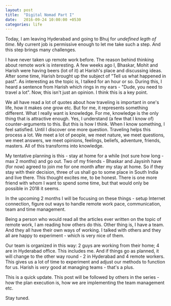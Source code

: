```yaml
---
layout: post
title:  "Digital Nomad Part I"
date:   2016-09-24 10:00:00 +0530
categories: life
---
```


Today, I am leaving Hyderabad and going to Bhuj for *undefined legth of time*. My current job is permissive enough to let me take such a step. And this step brings many challenges.

I have never taken up remote work before. The reason behind thinking about remote work is interesting. A few weeks ago I, Bhaskar, Mohit and Harish were having beers (lot of it) at Harish's place and discussing ideas. After some time, Harish brought up the subject of "Tell us what happened in past". As interesting as the topic is, I talked for an hour or so. During this, I heard a sentence from Harish which rings in my ears - "Dude, you need to travel a lot". Now, this isn't just an opinion. I think this is a key point. 

We all have read a lot of quotes about how traveling is important in one's life, how it makes one grow etc. But for me, it represents something different. What I really want is knowledge. For me, knowledge is the only thing that is attractive enough. Yes, I understand (a few that I know of) counter-arguments to this. But this is how I think. When I know something, I feel satisfied. Until I discover one more question. Traveling helps this process a lot. We meet a lot of people, we meet nature, we meet questions, we meet answers, we meet opinions, feelings, beliefs, adventure, friends, masters. All of this transforms into knowledge.

My tentative planning is this - stay at home for a while (not sure how long - max 2 months) and go out. Two of my friends - Bhaskar and Jaysinh have (for now) agreed to join me for one month after my stay at home. So if they stay with their decision, three of us shall go to some place in South India and live there. This thought excites me, to be honest. There is one more friend with whom I want to spend some time, but that would only be possible in 2018 it seems.

In the upcoming 2 months I will be focusing on these things - setup Internet connection, figure out ways to handle remote work pace, communication, team and time management.

Being a person who would read all the articles ever written on the topic of remote work, I am reading how others do this. Other thing is, I have a team. And they all have their own ways of working. I talked with others and they all are happy to experiment - which is very nice of them.

Our team is organized in this way: 2 guys are working from their home; 4 are in Hyderabad office. This includes me. And if things go as planned, it will change to the other way round - 2 in Hyderabad and 4 remote workers. This gives us a lot of time to experiment and adjust our methods to function for us. Harish is *very* good at managing teams - that's a plus.

This is a quick update. This post will be followed by others in the series - how the plan execution is, how we are implementing the team management etc.

Stay tuned.

